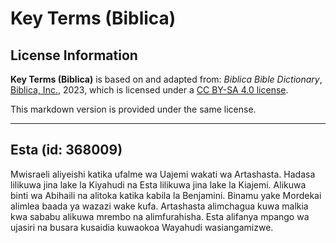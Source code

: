 # Key Terms (Biblica)

## License Information

**Key Terms (Biblica)** is based on and adapted from: _Biblica Bible Dictionary_, [Biblica, Inc.](https://www.biblica.com/), 2023, which is licensed under a [CC BY-SA 4.0 license](https://creativecommons.org/licenses/by-sa/4.0/legalcode.en).

This markdown version is provided under the same license.



--------------------------------

## Esta (id: 368009)

Mwisraeli aliyeishi katika ufalme wa Uajemi wakati wa Artashasta. Hadasa lilikuwa jina lake la Kiyahudi na Esta lilikuwa jina lake la Kiajemi. Alikuwa binti wa Abihaili na alitoka katika kabila la Benjamini. Binamu yake Mordekai alimlea baada ya wazazi wake kufa. Artashasta alimchagua kuwa malkia kwa sababu alikuwa mrembo na alimfurahisha. Esta alifanya mpango wa ujasiri na busara kusaidia kuwaokoa Wayahudi wasiangamizwe.


